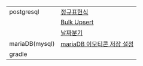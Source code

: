 |            |                                                          |
| -------------- | ------------------------------------------------------------ |
| postgresql     | [정규표현식](https://github.com/Jehaejun/study_note/blob/main/postgresql/%EC%A0%95%EA%B7%9C%ED%91%9C%ED%98%84%EC%8B%9D.md) |
|                | [Bulk Upsert](https://github.com/Jehaejun/study_note/blob/main/postgresql/Bulk%20Upsert.md) |
|                | [날짜분기](https://github.com/Jehaejun/study_note/blob/main/postgresql/%EB%82%A0%EC%A7%9C%EB%B6%84%EA%B8%B0.md) |
| mariaDB(mysql) | [mariaDB 이모티콘 저장 설정](https://github.com/Jehaejun/study_note/blob/main/mariaDB(mysql)/mariaDB%20%EC%9D%B4%EB%AA%A8%ED%8B%B0%EC%BD%98%20%EC%A0%80%EC%9E%A5%20%EC%84%A4%EC%A0%95.md) |
| gradle    |  |
